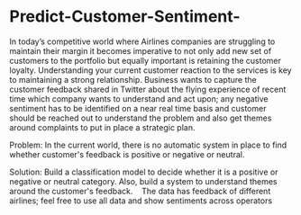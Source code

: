 # Predict-Customer-Sentiment-
In today’s competitive world where Airlines companies are struggling to maintain their margin it becomes imperative to not only add new set of customers to the portfolio but equally important is retaining the customer loyalty. Understanding your current customer reaction to the services is key to maintaining a strong relationship.  Business wants to capture the customer feedback shared in Twitter about the flying experience of recent time which company  wants to understand and act upon; any negative sentiment has to be identified on a near real time basis  and customer should be reached out to understand the problem and also get themes around complaints to put in place a strategic plan.


Problem:
In the current world, there is no automatic system in place to find whether customer's feedback is positive or negative or neutral. 


Solution:
Build a classification model to decide whether it is a positive or negative or neutral category. Also, build a system to understand themes around the customer's feedback.   
The data has feedback of different airlines; feel free to use all data and show sentiments across operators
